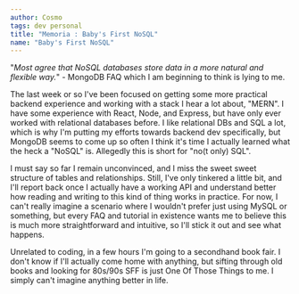 ```yaml
---
author: Cosmo
tags: dev personal
title: "Memoria : Baby's First NoSQL"
name: "Baby's First NoSQL"
---
```

"_Most agree that NoSQL databases store data in a more natural and flexible way._" - MongoDB FAQ which I am beginning to think is lying to me.

The last week or so I've been focused on getting some more practical backend experience and working with a stack I hear a lot about, "MERN". I have some experience with React, Node, and Express, but have only ever worked with relational databases before. I like relational DBs and SQL a lot, which is why I'm putting my efforts towards backend dev specifically, but MongoDB seems to come up so often I think it's time I actually learned what the heck a "NoSQL" is. Allegedly this is short for "no(t only) SQL".

I must say so far I remain unconvinced, and I miss the sweet sweet structure of tables and relationships. Still, I've only tinkered a little bit, and I'll report back once I actually have a working API and understand better how reading and writing to this kind of thing works in practice. For now, I can't really imagine a scenario where I wouldn't prefer just using MySQL or something, but every FAQ and tutorial in existence wants me to believe this is much more straightforward and intuitive, so I'll stick it out and see what happens.

Unrelated to coding, in a few hours I'm going to a secondhand book fair. I don't know if I'll actually come home with anything, but sifting through old books and looking for 80s/90s SFF is just One Of Those Things to me. I simply can't imagine anything better in life.